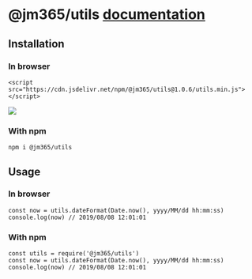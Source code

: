 # @jm365/utils [documentation](https://github.com/jm365/utils/blob/master/docs/index.md)

## Installation
### In browser
    <script src="https://cdn.jsdelivr.net/npm/@jm365/utils@1.0.6/utils.min.js"></script>
[![](https://data.jsdelivr.com/v1/package/npm/@jm365/utils/badge)](https://www.jsdelivr.com/package/npm/@jm365/utils)

### With npm
    npm i @jm365/utils

## Usage
### In browser
    const now = utils.dateFormat(Date.now(), yyyy/MM/dd hh:mm:ss)
    console.log(now) // 2019/08/08 12:01:01
### With npm
    const utils = require('@jm365/utils')
    const now = utils.dateFormat(Date.now(), yyyy/MM/dd hh:mm:ss)
    console.log(now) // 2019/08/08 12:01:01
